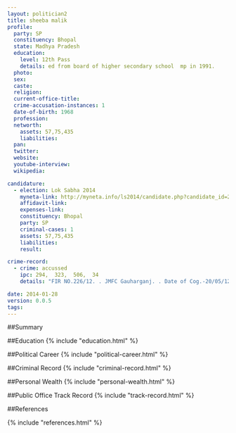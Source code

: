 ```yaml
---
layout: politician2
title: sheeba malik
profile: 
  party: SP
  constituency: Bhopal
  state: Madhya Pradesh
  education: 
    level: 12th Pass
    details: ed from board of higher secondary school  mp in 1991.
  photo: 
  sex: 
  caste: 
  religion: 
  current-office-title: 
  crime-accusation-instances: 1
  date-of-birth: 1968
  profession: 
  networth: 
    assets: 57,75,435
    liabilities: 
  pan: 
  twitter: 
  website: 
  youtube-interview: 
  wikipedia: 

candidature: 
  - election: Lok Sabha 2014
    myneta-link: http://myneta.info/ls2014/candidate.php?candidate_id=2905
    affidavit-link: 
    expenses-link: 
    constituency: Bhopal 
    party: SP
    criminal-cases: 1
    assets: 57,75,435
    liabilities: 
    result:  

crime-record: 
  - crime: accussed
    ipc: 294,  323,  506,  34
    details: "FIR NO.226/12. . JMFC Gauharganj. . Date of Cog.-20/05/12" 

date: 2014-01-28
version: 0.0.5
tags: 
---
```

##Summary


##Education
{% include "education.html" %}


##Political Career
{% include "political-career.html" %}


##Criminal Record
{% include "criminal-record.html" %}


##Personal Wealth
{% include "personal-wealth.html" %}


##Public Office Track Record
{% include "track-record.html" %}


##References


{% include "references.html" %}